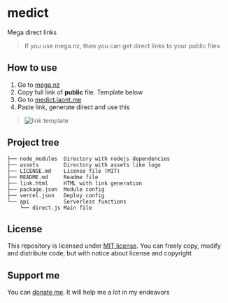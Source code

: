 # medict
Mega direct links
> If you use mega.nz, then you can get direct links to your public files

## How to use
1. Go to [mega.nz](https://mega.nz)
1. Copy full link of **public** file. Template below
1. Go to [medict.laont.me](https://medict.laont.me/)
1. Paste link, generate direct and use this
> ![link template](https://medict.laont.me/api/direct/?link=https%3A%2F%2Fmega.nz%2Ffile%2FrBw1lIJC%23OLems9128dBR5JH0MRp6VNQII07sZgAXbG7KNRN2qas "This file inclided using this app :)")

## Project tree
```
├── node_modules  Directory with nodejs dependencies
├── assets        Directory with assets like logo   
├── LICENSE.md    License file (MIT)
├── README.md     Readme file
├── link.html     HTML with link generation
├── package.json  Module config
├── vercel.json   Deploy config
└── api           Serverless functions
    └── direct.js Main file 
```

## License
This repository is licensed under [MIT license](/LICENSE.md). You can freely copy, modify and distribute code, but with notice about license and copyright

## Support me
You can [donate me](https://capu.st/laont). It will help me a lot in my endeavors
